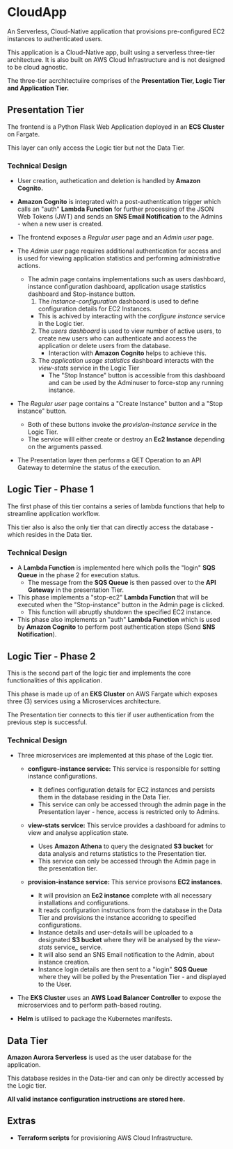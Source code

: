 # CloudApp
An Serverless, Cloud-Native application that provisions pre-configured EC2 instances to authenticated users.

This application is a Cloud-Native app, built using a serverless three-tier architecture. It is also built on AWS Cloud Infrastructure and is not designed to be cloud agnostic.

The three-tier acrchitectuiire comprises of the **Presentation Tier, Logic Tier and Application Tier.**

## Presentation Tier
The frontend is a Python Flask Web Application deployed in an **ECS Cluster** on Fargate.

This layer can only access the Logic tier but not the Data Tier.

### Technical Design
- User creation, authetication and deletion is handled by **Amazon Cognito.**
- **Amazon Cognito** is integrated with a post-authentication trigger which calls an "auth" **Lambda Function** for further processing of the JSON Web Tokens (JWT) and sends an **SNS Email Notification** to the Admins - when a new user is created.
- The frontend exposes a _Regular user_ page and an _Admin user_ page.
- The _Admin user_ page requires additional authentication for access and is used for viewing application statistics and performing administrative actions.
  - The admin page contains implementations such as users dashboard, instance configuration dashboard, application usage statistics dashboard and Stop-instance button.
     1. The _instance-configuration_ dashboard is used to define configuration details for EC2 Instances. 
       - This is achived by interacting with the _configure instance_ service in the Logic tier.
    2. The _users dashboard_ is used to view number of active users, to create new users who can authenticate and access the application or delete users from the database.
       - Interaction with **Amazon Cognito** helps to achieve this.
    3. The _application usage statistics_ dashboard interacts with the _view-stats_ service in the Logic Tier
       - The "Stop Instance" button is accessible from this dashboard and can be used by the Adminuser to force-stop any running instance.
- The _Regular user_ page contains a "Create Instance" button and a "Stop instance" button.
  - Both of these buttons invoke the _provision-instance service_ in the Logic Tier.
  - The service willl either create or destroy an **Ec2 Instance** depending on the arguments passed.
  
- The Presentation layer then performs a GET Operation to an API Gateway to determine the status of the execution.


## Logic Tier - Phase 1
The first phase of this tier contains a series of lambda functions that help to streamline application workflow.

This tier also is also the only tier that can directly access the database - which resides in the Data tier.
### Technical Design
- A **Lambda Function** is implemented here which polls the "login" **SQS Queue** in the phase 2 for execution status.
  - The message from the **SQS Queue** is then passed over to the **API Gateway** in the presentation Tier.
- This phase implements a "stop-ec2" **Lambda Function** that will be executed when the "Stop-instance" button in the Admin page is clicked.
  - This function will abruptly shutdown the specified EC2 instance.
- This phase also implements an "auth" **Lambda Function** which is used by **Amazon Cognito** to perform post authentication steps (Send **SNS Notification**).
    
 ## Logic Tier - Phase 2
 This is the second part of the logic tier and implements the core functionalities of this application.
 
 This phase is made up of an **EKS Cluster** on AWS Fargate which exposes three (3) services using a Microservices architecture.
 
 The Presentation tier connects to this tier if user authentication from the previous step is successful.
 ### Technical Design
 - Three microservices are implemented at this phase of the Logic tier.
   - **configure-instance service:** This service is responsible for setting instance configurations.
     - It defines configuration details for EC2 instances and persists them in the database residing in the Data Tier.
     - This service can only be accessed through the admin page in the Presentation layer - hence, access is restricted only to Admins.
     
   - **view-stats service:** This service provides a dashboard for admins to view and analyse application state.
     - Uses **Amazon Athena** to query the designated **S3 bucket** for data analysis and returns statistics to the Presentation tier.
     - This service can only be accessed through the Admin page in the presentation tier.
     
   - **provision-instance service:** This service provisons **EC2 instances**.
     - It will provision an **Ec2 instance** complete with all necessary installations and configurations.
     - It reads configuration instructions from the database in the Data Tier and provisions the instance accoridng to specified configurations.
     - Instance details and user-details will be uploaded to a designated **S3 bucket** where they will be analysed by the _view-stats_ service_ service.
     - It will also send an SNS Email notification to the Admin, about instance creation.
     - Instance login details are then sent to a "login" **SQS Queue** where they will be polled by the Presentation Tier - and displayed to the User.
    
   
   
  - The **EKS Cluster** uses an **AWS Load Balancer Controller** to expose the microservices and to perform path-based routing.
  - **Helm** is utilised to package the Kubernetes manifests.
  
  ## Data Tier
  **Amazon Aurora Serverless** is used as the user database for the application. 
  
  This database resides in the Data-tier and can only be directly accessed by the Logic tier.
  
  **All valid instance configuration instructions are stored here.**
  
  ## Extras
  - **Terraform scripts** for provisioning AWS Cloud Infrastructure.
   
       

